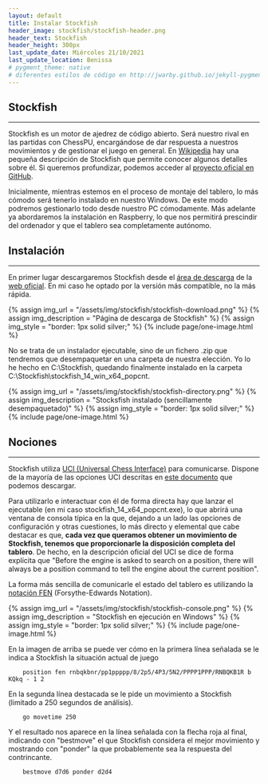 ```yaml
---
layout: default
title: Instalar Stockfish
header_image: stockfish/stockfish-header.png
header_text: Stockfish
header_height: 300px
last_update_date: Miércoles 21/10/2021
last_update_location: Benissa
# pygment_theme: native
# diferentes estilos de código en http://jwarby.github.io/jekyll-pygments-themes/languages/java.html
---
```

## Stockfish
---
Stockfish es un motor de ajedrez de código abierto. Será nuestro rival en las partidas con ChessPU, encargándose de dar respuesta a nuestros movimientos y de gestionar el juego en general. En [Wikipedia](https://es.wikipedia.org/wiki/Stockfish) hay una pequeña descripción de Stockfish que permite conocer algunos detalles sobre él. Si queremos profundizar, podemos acceder al [proyecto oficial en GitHub](https://github.com/official-stockfish/Stockfish).

Inicialmente, mientras estemos en el proceso de montaje del tablero, lo más cómodo será tenerlo instalado en nuestro Windows. De este modo podremos gestionarlo todo desde nuestro PC cómodamente. Más adelante ya abordaremos la instalación en Raspberry, lo que nos permitirá prescindir del ordenador y que el tablero sea completamente autónomo.

## Instalación
---
En primer lugar descargaremos Stockfish desde el [área de descarga](https://stockfishchess.org/download/) de la [web oficial](https://stockfishchess.org/). En mi caso he optado por la versión más compatible, no la más rápida.

{% assign img_url = "/assets/img/stockfish/stockfish-download.png" %}
{% assign img_description = "Página de descarga de Stockfish" %}
{% assign img_style = "border: 1px solid silver;" %}
{% include page/one-image.html %}

No se trata de un instalador ejecutable, sino de un fichero .zip que tendremos que desempaquetar en una carpeta de nuestra elección. Yo lo he hecho en C:\Stockfish, quedando finalmente instalado en la carpeta C:\Stockfish\stockfish_14_win_x64_popcnt\.

{% assign img_url = "/assets/img/stockfish/stockfish-directory.png" %}
{% assign img_description = "Stocksfish instalado (sencillamente desempaquetado)" %}
{% assign img_style = "border: 1px solid silver;" %}
{% include page/one-image.html %}

## Nociones
---
Stockfish utiliza [UCI (Universal Chess Interface)](https://backscattering.de/chess/uci/) para comunicarse. Dispone de la mayoría de las opciones UCI descritas en [este documento](https://www.shredderchess.com/download/div/uci.zip) que podemos descargar.

Para utilizarlo e interactuar con él de forma directa hay que lanzar el ejecutable (en mi caso stockfish_14_x64_popcnt.exe), lo que abrirá una ventana de consola típica en la que, dejando a un lado las opciones de configuración y otras cuestiones, lo más directo y elemental que cabe destacar es que, **cada vez que queramos obtener un movimiento de Stockfish, tenemos que proporcionarle la disposición completa del tablero**. De hecho, en la descripción oficial del UCI se dice de forma explícita que "Before the engine is asked to search on a position, there will always be a position command to tell the engine about the current position".

La forma más sencilla de comunicarle el estado del tablero es utilizando la [notación FEN](https://ajedrez.pro/notacion-fen) (Forsythe-Edwards Notation).

{% assign img_url = "/assets/img/stockfish/stockfish-console.png" %}
{% assign img_description = "Stockfish en ejecución en Windows" %}
{% assign img_style = "border: 1px solid silver;" %}
{% include page/one-image.html %}

En la imagen de arriba se puede ver cómo en la primera línea señalada se le indica a Stockfish la situación actual de juego 

```
    position fen rnbqkbnr/pp1ppppp/8/2p5/4P3/5N2/PPPP1PPP/RNBQKB1R b KQkq - 1 2
```

En la segunda línea destacada se le pide un movimiento a Stockfish (limitado a 250 segundos de análisis). 

```
    go movetime 250
```

Y el resultado nos aparece en la línea señalada con la flecha roja al final, indicando con "bestmove" el que Stockfish considera el mejor movimiento y mostrando con "ponder" la que probablemente sea la respuesta del contrincante.

```
    bestmove d7d6 ponder d2d4
```

